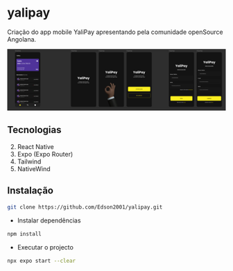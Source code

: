 # yalipay
Criação do app mobile YaliPay apresentando pela comunidade openSource Angolana.

<img src="https://github.com/Edson2001/yalipay/blob/main/images/print.png">

## Tecnologias
2. React Native
1. Expo (Expo Router)
2. Tailwind
3. NativeWind

## Instalação

```bash
git clone https://github.com/Edson2001/yalipay.git
```

- Instalar dependências

```bash
npm install
```

- Executar o projecto

```bash
npx expo start --clear
```
